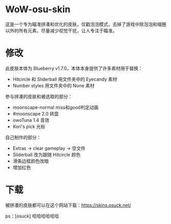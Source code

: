 # WoW-osu-skin

这是一个专为瞄准拼凑和优化的皮肤，仅戳泡泡模式，去掉了游戏中除泡泡和缩圈以外的所有元素，尽量减少视觉干扰，让人专注于瞄准。

# 修改

此皮肤本体为 Blueberry v1.7.0，本体本身提供了许多素材用于替换：

* Hitcircle 和 Sliderball 用文件夹中的 Eyecandy 素材
* Number styles 用文件夹中的 None 素材

参与拼凑的皮肤和被选取的部分：

* moonscape-normal    miss和good判定动画
* #moonscape 2.0      转盘
* owoTuna 1.4         音效
* Kori's pick         光标

自己制作的部分：

* Extras -> clear gameplay -> 空文件
* Sliderball 改为跟随 Hitcircle 颜色
* 滑条边框颜色改暗
* 增加红色

# 下载

被拼凑的皮肤都可以在这个网站下载：https://skins.osuck.net/

ps：[osuck] 哈哈哈哈哈哈
